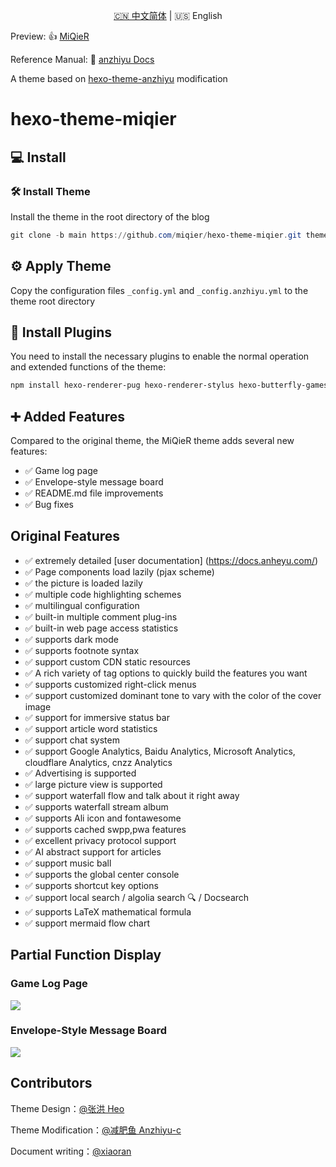 <p align="center"><a title="中文" href="/README.md">🇨🇳 中文简体</a> | 🇺🇸 English</p>

Preview: 👍 [MiQieR](https://miqier.github.io/)

Reference Manual: 📖 [anzhiyu Docs](https://docs.anheyu.com/)

A theme based on [hexo-theme-anzhiyu](https://github.com/jerryc127/hexo-theme-anzhiyu) modification

# hexo-theme-miqier

## 💻 Install

### 🛠️ Install Theme

Install the theme in the root directory of the blog

```powershell
git clone -b main https://github.com/miqier/hexo-theme-miqier.git themes/anzhiyu
```

## ⚙ Apply Theme

Copy the configuration files `_config.yml` and `_config.anzhiyu.yml` to the theme root directory

## 🧰 Install Plugins

You need to install the necessary plugins to enable the normal operation and extended functions of the theme:

```powershell
npm install hexo-renderer-pug hexo-renderer-stylus hexo-butterfly-games hexo-asset-img hexo-butterfly-envelope hexo-butterfly-tag-plugins-plus hexo-wordcount --save
```

## ➕ Added Features

Compared to the original theme, the MiQieR theme adds several new features:

- ✅ Game log page
- ✅ Envelope-style message board
- ✅ README.md file improvements
- ✅ Bug fixes

## Original Features

- ✅ extremely detailed [user documentation] (https://docs.anheyu.com/)
- ✅ Page components load lazily (pjax scheme)
- ✅ the picture is loaded lazily
- ✅ multiple code highlighting schemes
- ✅ multilingual configuration
- ✅ built-in multiple comment plug-ins
- ✅ built-in web page access statistics
- ✅ supports dark mode
- ✅ supports footnote syntax
- ✅ support custom CDN static resources
- ✅ A rich variety of tag options to quickly build the features you want
- ✅ supports customized right-click menus
- ✅ support customized dominant tone to vary with the color of the cover image
- ✅ support for immersive status bar
- ✅ support article word statistics
- ✅ support chat system
- ✅ support Google Analytics, Baidu Analytics, Microsoft Analytics, cloudflare Analytics, cnzz Analytics
- ✅ Advertising is supported
- ✅ large picture view is supported
- ✅ support waterfall flow and talk about it right away
- ✅ supports waterfall stream album
- ✅ supports Ali icon and fontawesome
- ✅ supports cached swpp,pwa features
- ✅ excellent privacy protocol support
- ✅ AI abstract support for articles
- ✅ support music ball
- ✅ supports the global center console
- ✅ supports shortcut key options
- ✅ support local search / algolia search 🔍 / Docsearch
- ✅ supports LaTeX mathematical formula
- ✅ support mermaid flow chart

## Partial Function Display

### Game Log Page

![](https://pic1.imgdb.cn/item/68da20f6c5157e1a88439eff.jpg)

### Envelope-Style Message Board

![](https://pic1.imgdb.cn/item/68da20f6c5157e1a88439efe.jpg)

## Contributors

Theme Design：[@张洪 Heo](https://github.com/zhheo)

Theme Modification：[@减肥鱼 Anzhiyu-c](https://github.com/anzhiyu-c)

Document writing：[@xiaoran](https://github.com/xiaoran)